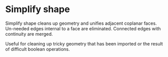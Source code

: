 # Simplify shape
Simplify shape cleans up geometry and unifies adjacent coplanar faces. 
Un-needed edges internal to a face are eliminated. 
Connected edges with continuity are merged.

Useful for cleaning up tricky geometry that has been imported or the result of difficult boolean operations. 

